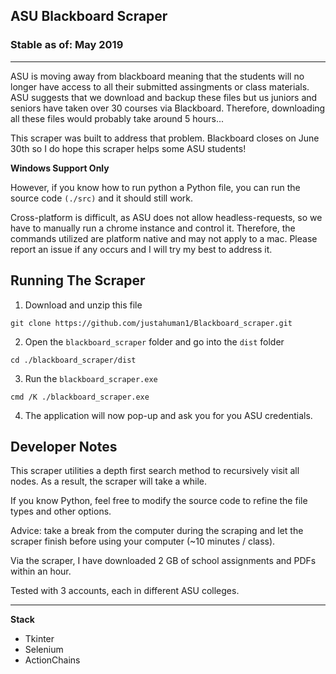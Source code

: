 ## ASU Blackboard Scraper

### Stable as of: May 2019

<hr/>

ASU is moving away from blackboard meaning that the students will no longer have access to all their submitted assingments or class materials. ASU suggests that we download and backup these files but us juniors and seniors have taken over 30 courses via Blackboard. Therefore, downloading all these files would probably take around 5 hours...

This scraper was built to address that problem. Blackboard closes on June 30th so I do hope this scraper helps some ASU students! 

**Windows Support Only**

  However, if you know how to run python a Python file, you can run the source code ```(./src)``` and it should still work. 
  
  Cross-platform is difficult, as ASU does not allow headless-requests, so we have to manually run a chrome instance and control it. Therefore, the commands utilized are platform native and may not apply to a mac. Please report an issue if any occurs and I will try my best to address it.

Running The Scraper
---
1. Download and unzip this file

  ``` 
  git clone https://github.com/justahuman1/Blackboard_scraper.git
  ```
2. Open the ```blackboard_scraper``` folder and go into the ```dist``` folder

  ```
  cd ./blackboard_scraper/dist
  ```
3. Run the ```blackboard_scraper.exe```

  ```
  cmd /K ./blackboard_scraper.exe
  ```
4. The application will now pop-up and ask you for you ASU credentials.


Developer Notes
---
This scraper utilities a depth first search method to recursively visit all nodes. As a result, the scraper will take a while.

If you know Python, feel free to modify the source code to refine the file types and other options.

Advice: take a break from the computer during the scraping and let the scraper finish before using your computer (~10 minutes / class).

Via the scraper, I have downloaded 2 GB of school assignments and PDFs within an hour. 

Tested with 3 accounts, each in different ASU colleges. 


<hr />

**Stack**

* Tkinter
* Selenium
* ActionChains
